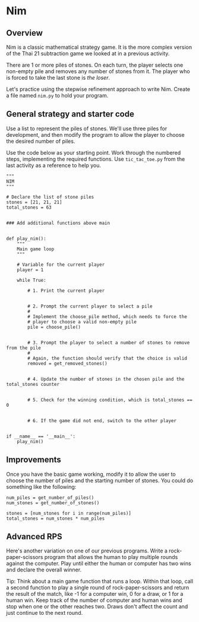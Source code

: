 # Nim

## Overview

Nim is a classic mathematical strategy game. It is the more complex version of the Thai 21 subtraction game we looked at in a previous activity.

There are 1 or more piles of stones. On each turn, the player selects one non-empty pile and removes any number of stones from it. The player who is forced to take the last stone is *the loser*.

Let's practice using the stepwise refinement approach to write Nim. Create a file named `nim.py` to hold your program.

## General strategy and starter code

Use a list to represent the piles of stones. We'll use three piles for development, and then modify the program to allow the player to choose the desired number of piles.

Use the code below as your starting point. Work through the numbered steps, implementing the required functions. Use `tic_tac_toe.py` from the last activity as a reference to help you.

```
"""
NIM
"""

# Declare the list of stone piles
stones = [21, 21, 21]
total_stones = 63


### Add additional functions above main


def play_nim():
    """
    Main game loop
    """

    # Variable for the current player
    player = 1

    while True:

        # 1. Print the current player


        # 2. Prompt the current player to select a pile
        #
        # Implement the choose_pile method, which needs to force the
        # player to choose a valid non-empty pile
        pile = choose_pile()


        # 3. Prompt the player to select a number of stones to remove from the pile
        #
        # Again, the function should verify that the choice is valid
        removed = get_removed_stones()


        # 4. Update the number of stones in the chosen pile and the total_stones counter


        # 5. Check for the winning condition, which is total_stones == 0


        # 6. If the game did not end, switch to the other player

        
if __name__ == '__main__':
    play_nim()
```


## Improvements
Once you have the basic game working, modify it to allow the user to choose the number of piles and the starting number of stones. You could do something like the following:
```
num_piles = get_number_of_piles()
num_stones = get_number_of_stones()

stones = [num_stones for i in range(num_piles)]
total_stones = num_stones * num_piles
```


## Advanced RPS

Here's another variation on one of our previous programs. Write a rock-paper-scissors program that allows the human to play multiple rounds against the computer. Play until either the human or computer has two wins and declare the overall winner.

Tip: Think about a main game function that runs a loop. Within that loop, call a second function to play a single round of rock-paper-scissors and return the result of the match, like -1 for a computer win, 0 for a draw, or 1 for a human win. Keep track of the number of computer and human wins and stop when one or the other reaches two. Draws don't affect the count and just continue to the next round.

